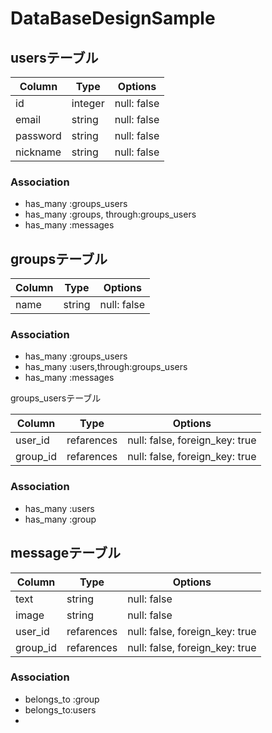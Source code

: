 # DataBaseDesignSample
## usersテーブル
|Column|Type|Options|
|------|----|-------|
|id|integer|null: false|
|email|string|null: false|
|password|string|null: false|
|nickname|string|null: false|
### Association
- has_many :groups_users
- has_many :groups, through:groups_users
- has_many :messages


## groupsテーブル
|Column|Type|Options|
|------|----|-------|
|name|string|null: false|
### Association

- has_many :groups_users
- has_many :users,through:groups_users
- has_many :messages



groups_usersテーブル

|Column|Type|Options|
|------|----|-------|
|user_id|refarences|null: false, foreign_key: true|
|group_id|refarences|null: false, foreign_key: true|

### Association
- has_many :users
- has_many :group

## messageテーブル
|Column|Type|Options|
|------|----|-------|
|text|string|null: false|
|image|string|null: false|
|user_id|refarences|null: false, foreign_key: true|
|group_id|refarences|null: false, foreign_key: true|
### Association

- belongs_to :group
- belongs_to:users
- 